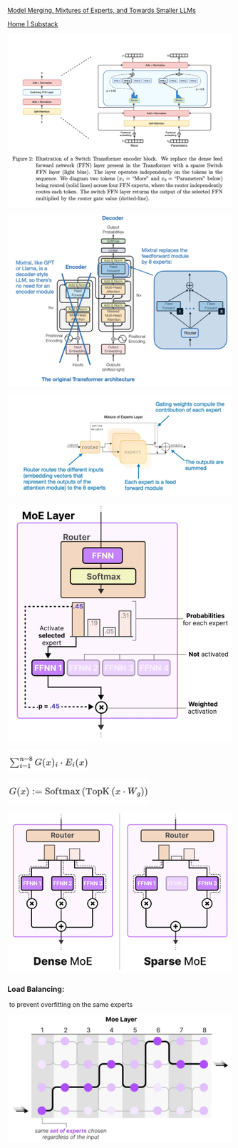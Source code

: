 [Model Merging, Mixtures of Experts, and Towards Smaller LLMs](https://magazine.sebastianraschka.com/p/research-papers-in-january-2024?open=false#%C2%A7mixtral-of-experts)

[Home | Substack](https://substack.com/home/post/p-148217245)

![](attachments/Pasted%20image%2020250108161018.png)


![](attachments/Pasted%20image%2020250131084119.png)

![](attachments/Pasted%20image%2020250131084509.png)

![](attachments/Pasted%20image%2020250211114836.png)

![](attachments/Pasted%20image%2020250131084526.png)

![](attachments/Pasted%20image%2020250131084538.png)


![](attachments/Pasted%20image%2020250211114937.png)



### Load Balancing:

 to prevent overfitting on the same experts

![](attachments/Pasted%20image%2020250211115226.png)








